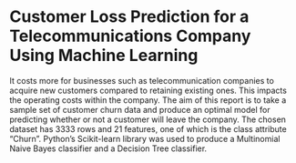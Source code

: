 # Customer Loss Prediction for a Telecommunications Company Using Machine Learning
It costs more for businesses such as telecommunication companies to acquire new customers compared to retaining existing ones. This impacts the operating costs within the company. The aim of this report is to take a sample set of customer churn data and produce an optimal model for predicting whether or not a customer will leave the company. The chosen dataset has 3333 rows and 21 features, one of which is the class attribute “Churn”. Python’s Scikit-learn library was used to produce a Multinomial Naive Bayes classifier and a Decision Tree classifier. 

